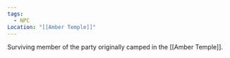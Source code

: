```yaml
---
tags:
  - NPC
Location: "[[Amber Temple]]"
---
```

Surviving member of the party originally camped in the [[Amber Temple]].